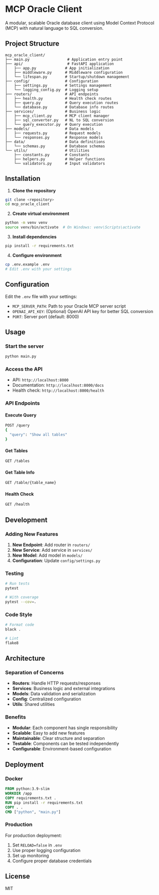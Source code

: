 # MCP Oracle Client

A modular, scalable Oracle database client using Model Context Protocol (MCP) with natural language to SQL conversion.

## Project Structure

```
mcp_oracle_client/
├── main.py                 # Application entry point
├── api/                    # FastAPI application
│   ├── app.py             # App initialization
│   ├── middleware.py      # Middleware configuration
│   └── lifespan.py        # Startup/shutdown management
├── config/                # Configuration
│   ├── settings.py        # Settings management
│   └── logging_config.py  # Logging setup
├── routers/               # API endpoints
│   ├── health.py          # Health check routes
│   ├── query.py           # Query execution routes
│   └── database.py        # Database info routes
├── services/              # Business logic
│   ├── mcp_client.py      # MCP client manager
│   ├── sql_converter.py   # NL to SQL conversion
│   └── query_executor.py  # Query execution
├── models/                # Data models
│   ├── requests.py        # Request models
│   └── responses.py       # Response models
├── data/                  # Data definitions
│   └── schemas.py         # Database schemas
└── utils/                 # Utilities
    ├── constants.py       # Constants
    ├── helpers.py         # Helper functions
    └── validators.py      # Input validators
```

## Installation

1. **Clone the repository**
```bash
git clone <repository>
cd mcp_oracle_client
```

2. **Create virtual environment**
```bash
python -m venv venv
source venv/bin/activate  # On Windows: venv\Scripts\activate
```

3. **Install dependencies**
```bash
pip install -r requirements.txt
```

4. **Configure environment**
```bash
cp .env.example .env
# Edit .env with your settings
```

## Configuration

Edit the `.env` file with your settings:

- `MCP_SERVER_PATH`: Path to your Oracle MCP server script
- `OPENAI_API_KEY`: (Optional) OpenAI API key for better SQL conversion
- `PORT`: Server port (default: 8000)

## Usage

### Start the server
```bash
python main.py
```

### Access the API
- API: `http://localhost:8000`
- Documentation: `http://localhost:8000/docs`
- Health check: `http://localhost:8000/health`

### API Endpoints

#### Execute Query
```bash
POST /query
{
  "query": "Show all tables"
}
```

#### Get Tables
```bash
GET /tables
```

#### Get Table Info
```bash
GET /table/{table_name}
```

#### Health Check
```bash
GET /health
```

## Development

### Adding New Features

1. **New Endpoint**: Add router in `routers/`
2. **New Service**: Add service in `services/`
3. **New Model**: Add model in `models/`
4. **Configuration**: Update `config/settings.py`

### Testing

```bash
# Run tests
pytest

# With coverage
pytest --cov=.
```

### Code Style

```bash
# Format code
black .

# Lint
flake8
```

## Architecture

### Separation of Concerns

- **Routers**: Handle HTTP requests/responses
- **Services**: Business logic and external integrations
- **Models**: Data validation and serialization
- **Config**: Centralized configuration
- **Utils**: Shared utilities

### Benefits

- **Modular**: Each component has single responsibility
- **Scalable**: Easy to add new features
- **Maintainable**: Clear structure and separation
- **Testable**: Components can be tested independently
- **Configurable**: Environment-based configuration

## Deployment

### Docker

```dockerfile
FROM python:3.9-slim
WORKDIR /app
COPY requirements.txt .
RUN pip install -r requirements.txt
COPY . .
CMD ["python", "main.py"]
```

### Production

For production deployment:
1. Set `RELOAD=false` in `.env`
2. Use proper logging configuration
3. Set up monitoring
4. Configure proper database credentials

## License

MIT